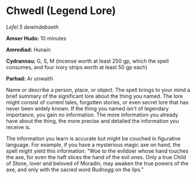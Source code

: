 # Chwedl (Legend Lore)

*Lefel 5 dewindabaeth*

**Amser Hudo:** 10 minutes

**Amrediad:** Hunain

**Cydrannau:** G, S, M (incense worth at least 250 gp, which the spell consumes, and four ivory strips worth at least 50 gp each)

**Parhad:** Ar unwaith

Name or describe a person, place, or object. The spell brings to your mind a brief summary of the significant lore about the thing you named. The lore might consist of current tales, forgotten stories, or even secret lore that has never been widely known. If the thing you named isn't of legendary importance, you gain no information. The more information you already have about the thing, the more precise and detailed the information you receive is.

The information you learn is accurate but might be couched in figurative language. For example, if you have a mysterious magic axe on hand, the spell might yield this information: "Woe to the evildoer whose hand touches the axe, for even the haft slices the hand of the evil ones. Only a true Child of Stone, lover and beloved of Moradin, may awaken the true powers of the axe, and only with the sacred word *Rudnogg* on the lips."